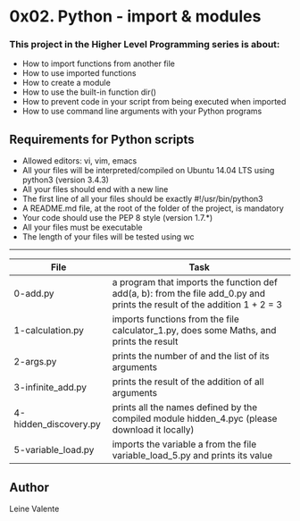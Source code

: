 # 0x02. Python - import & modules

### This project in the Higher Level Programming series is about:

 * How to import functions from another file
 * How to use imported functions
 * How to create a module
 * How to use the built-in function dir()
 * How to prevent code in your script from being executed when imported
 * How to use command line arguments with your Python programs

## Requirements for Python scripts
 * Allowed editors: vi, vim, emacs
 * All your files will be interpreted/compiled on Ubuntu 14.04 LTS using python3 (version 3.4.3)
 * All your files should end with a new line
 * The first line of all your files should be exactly #!/usr/bin/python3
 * A README.md file, at the root of the folder of the project, is mandatory
 * Your code should use the PEP 8 style (version 1.7.*)
 * All your files must be executable
 * The length of your files will be tested using wc

---
File|Task
---|---
0-add.py | a program that imports the function def add(a, b): from the file add_0.py and prints the result of the addition 1 + 2 = 3
1-calculation.py | imports functions from the file calculator_1.py, does some Maths, and prints the result
2-args.py | prints the number of and the list of its arguments
3-infinite_add.py | prints the result of the addition of all arguments
4-hidden_discovery.py | prints all the names defined by the compiled module hidden_4.pyc (please download it locally)
5-variable_load.py | imports the variable a from the file variable_load_5.py and prints its value

## Author
Leine Valente